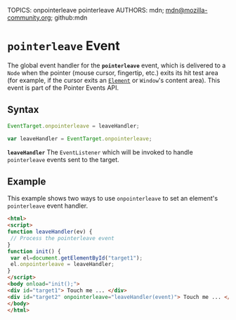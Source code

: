 TOPICS: onpointerleave
        pointerleave
AUTHORS: mdn; mdn@mozilla-community.org; github:mdn

# `pointerleave` Event

The global event handler for the **`pointerleave`** event, which is delivered to a `Node` when the
pointer (mouse cursor, fingertip, etc.) exits its hit test area (for example, if the cursor exits an
[`Element`](/en/webfrontend/Element) or `Window`'s content area). This event is part of the Pointer
Events API.

## Syntax

```javascript
EventTarget.onpointerleave = leaveHandler;

var leaveHandler = EventTarget.onpointerleave;
```

**`leaveHandler`** The `EventListener` which will be invoked to handle `pointerleave` events
sent to the target.

## Example

This example shows two ways to use `onpointerleave` to set an element's `pointerleave` event handler.

```html
<html>
<script>
function leaveHandler(ev) {
 // Process the pointerleave event
}
function init() {
 var el=document.getElementById("target1");
 el.onpointerleave = leaveHandler;
}
</script>
<body onload="init();">
<div id="target1"> Touch me ... </div>
<div id="target2" onpointerleave="leaveHandler(event)"> Touch me ... </div>
</body>
</html>
```
